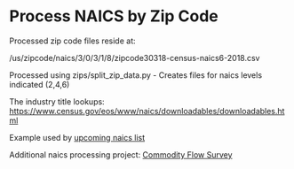 # Process NAICS by Zip Code

Processed zip code files reside at:  

/us/zipcode/naics/3/0/3/1/8/zipcode30318-census-naics6-2018.csv

Processed using zips/split_zip_data.py - Creates files for naics levels indicated (2,4,6)

The industry title lookups:
https://www.census.gov/eos/www/naics/downloadables/downloadables.html

Example used by [upcoming naics list](https://model.earth/localsite/info/#beta=true)

<!-- Not working:
https://github.com/modelearth/localsite/blob/main/info/naics/lookup/6-digit_2012_Codes.csv
-->

Additional naics processing project: [Commodity Flow Survey](https://github.com/modelearth/commodity-flow-survey)


